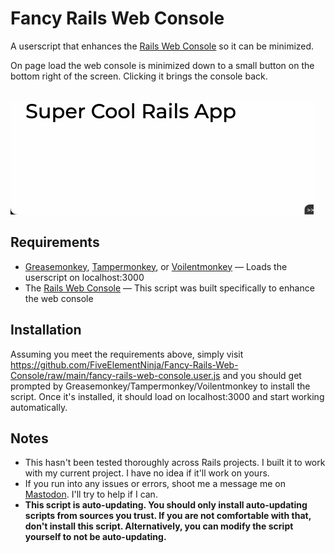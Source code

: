 
# Fancy Rails Web Console

A userscript that enhances the [Rails Web Console](https://github.com/rails/web-console) so it can be minimized.

On page load the web console is minimized down to a small button on the bottom right of the screen. Clicking it brings the console back.

&nbsp;  
![GIF demonstrating Fancy Rails Web Console being minimized and restored](https://github.com/FiveElementNinja/Fancy-Rails-Web-Console/blob/7e1b3c2441304246a8c30f0a8f202ac65977f3c3/demo.gif)

## Requirements

 - [Greasemonkey](https://www.greasespot.net), [Tampermonkey](https://www.tampermonkey.net), or [Voilentmonkey](https://violentmonkey.github.io) &mdash; Loads the userscript on localhost:3000
 - The [Rails Web Console](https://github.com/rails/web-console) &mdash; This script was built specifically to enhance the web console

## Installation
Assuming you meet the requirements above, simply visit https://github.com/FiveElementNinja/Fancy-Rails-Web-Console/raw/main/fancy-rails-web-console.user.js and you should get prompted by Greasemonkey/Tampermonkey/Voilentmonkey to install the script. Once it's installed, it should load on localhost:3000 and start working automatically.

## Notes

 - This hasn't been tested thoroughly across Rails projects. I built it to work with my current project. I have no idea if it'll work on yours.
 -  If you run into any issues or errors, shoot me a message me on [Mastodon](https://mastodon.social/@FiveElementNinja). I'll try to help if I can.
- **This script is auto-updating. You should only install auto-updating scripts from sources you trust. If you are not comfortable with that, don't install this script. Alternatively, you can modify the script yourself to not be auto-updating.**
